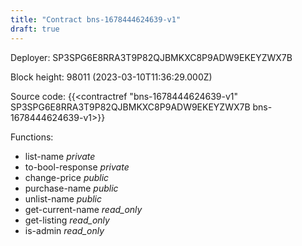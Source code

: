 ```yaml
---
title: "Contract bns-1678444624639-v1"
draft: true
---
```

Deployer: SP3SPG6E8RRA3T9P82QJBMKXC8P9ADW9EKEYZWX7B


 



Block height: 98011 (2023-03-10T11:36:29.000Z)

Source code: {{<contractref "bns-1678444624639-v1" SP3SPG6E8RRA3T9P82QJBMKXC8P9ADW9EKEYZWX7B bns-1678444624639-v1>}}

Functions:

* list-name _private_
* to-bool-response _private_
* change-price _public_
* purchase-name _public_
* unlist-name _public_
* get-current-name _read_only_
* get-listing _read_only_
* is-admin _read_only_
